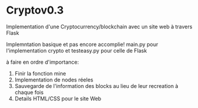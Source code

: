 # Cryptov0.3
Implementation d'une Cryptocurrency/blockchain avec un site web à travers Flask


Implemntation basique et pas encore accomplie! 
main.py pour l'implementation crypto et testeasy.py pour celle de Flask

à faire en ordre d'importance:
1. Finir la fonction mine
2. Implementation de nodes réeles  
3. Sauvegarde de l'information des blocks au lieu de leur recreation à chaque fois
4. Details HTML/CSS pour le site Web

